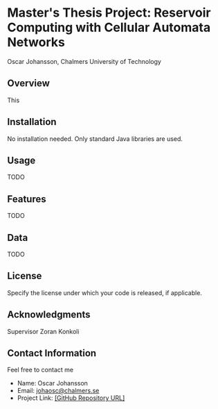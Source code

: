 

# Master's Thesis Project: Reservoir Computing with Cellular Automata Networks
Oscar Johansson, Chalmers University of Technology

## Overview
This 

## Installation
No installation needed. Only standard Java libraries are used.

## Usage
TODO

## Features
TODO

## Data
TODO

## License
Specify the license under which your code is released, if applicable.

## Acknowledgments
Supervisor Zoran Konkoli

## Contact Information
Feel free to contact me

- Name: Oscar Johansson
- Email: johaosc@chalmers.se
- Project Link: [[GitHub Repository URL]](https://github.com/OscarJohansson1/Reservoir-Computing-with-CAN.git)


